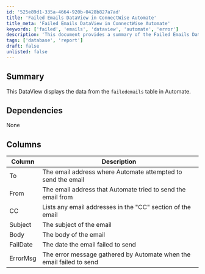 ```yaml
---
id: '525e89d1-335a-4664-920b-0428b827a7ad'
title: 'Failed Emails DataView in ConnectWise Automate'
title_meta: 'Failed Emails DataView in ConnectWise Automate'
keywords: ['failed', 'emails', 'dataview', 'automate', 'error']
description: 'This document provides a summary of the Failed Emails DataView in ConnectWise Automate, detailing the columns and their descriptions that are displayed from the failedemails table, including information such as the email addresses involved, subject, body, failure date, and error messages.'
tags: ['database', 'report']
draft: false
unlisted: false
---
```


## Summary

This DataView displays the data from the `failedemails` table in Automate.

## Dependencies

None

## Columns

| Column    | Description                                                                                     |
|-----------|-------------------------------------------------------------------------------------------------|
| To        | The email address where Automate attempted to send the email                                   |
| From      | The email address that Automate tried to send the email from                                   |
| CC        | Lists any email addresses in the "CC" section of the email                                     |
| Subject   | The subject of the email                                                                        |
| Body      | The body of the email                                                                           |
| FailDate  | The date the email failed to send                                                               |
| ErrorMsg  | The error message gathered by Automate when the email failed to send                           |

